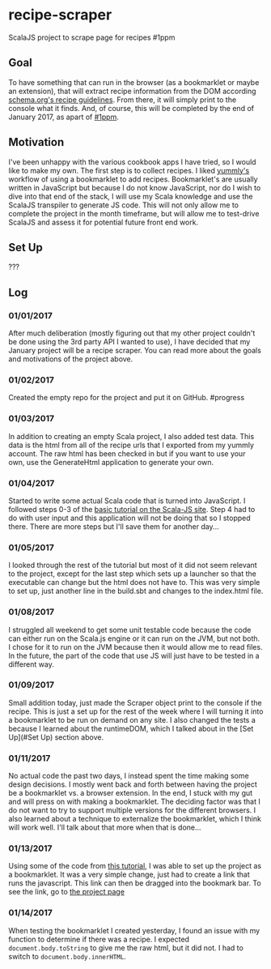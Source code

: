 # recipe-scraper

ScalaJS project to scrape page for recipes #1ppm

## Goal
To have something that can run in the browser (as a bookmarklet or maybe an extension), that will extract recipe 
information from the DOM according [schema.org's recipe guidelines](https://schema.org/Recipe). From there, it will 
simply print to the console what it finds. And, of course, this will be completed by the end of January 2017, as apart 
of [#1ppm](https://github.com/1ppm/1ppmLog).

## Motivation
I've been unhappy with the various cookbook apps I have tried, so I would like to make my own. The first step is to 
collect recipes. I liked [yummly's](yummly.com) workflow of using a bookmarklet to add recipes. Bookmarklet's are 
usually written in JavaScript but because I do not know JavaScript, nor do I wish to dive into that end of the stack,
I will use my Scala knowledge and use the ScalaJS transpiler to generate JS code. This will not only allow me to
complete the project in the month timeframe, but will allow me to test-drive ScalaJS and assess it for potential future
front end work.

## Set Up
???

## Log

### 01/01/2017
After much deliberation (mostly figuring out that my other project couldn't be done using the 3rd party API I wanted to 
use), I have decided that my January project will be a recipe scraper. You can read more about the goals and motivations
of the project above.


### 01/02/2017
Created the empty repo for the project and put it on GitHub. \#progress

### 01/03/2017
In addition to creating an empty Scala project, I also added test data. This data is the html from all of the recipe 
urls that I exported from my yummly account. The raw html has been checked in but if you want to use your own, use the 
GenerateHtml application to generate your own.

### 01/04/2017
Started to write some actual Scala code that is turned into JavaScript. I followed steps 0-3 of the [basic tutorial
on the Scala-JS site](http://www.scala-js.org/tutorial/basic/). Step 4 had to do with user input and this application
will not be doing that so I stopped there. There are more steps but I'll save them for another day...

### 01/05/2017
I looked through the rest of the tutorial but most of it did not seem relevant to the project, except for the last step
which sets up a launcher so that the executable can change but the html does not have to. This was very simple to set
up, just another line in the build.sbt and changes to the index.html file.

### 01/08/2017
I struggled all weekend to get some unit testable code because the code can either run on the Scala.js engine or it can 
run on the JVM, but not both. I chose for it to run on the JVM because then it would allow me to read files. In the 
future, the part of the code that use JS will just have to be tested in a different way.

### 01/09/2017
Small addition today, just made the Scraper object print to the console if the recipe. This is just a set up for the
rest of the week where I will turning it into a bookmarklet to be run on demand on any site. I also changed the tests a
because I learned about the runtimeDOM, which I talked about in the [Set Up](#Set Up) section above.

### 01/11/2017
No actual code the past two days, I instead spent the time making some design decisions. I mostly went back and forth
between having the project be a bookmarklet vs. a browser extension. In the end, I stuck with my gut and will press on
with making a bookmarklet. The deciding factor was that I do not want to try to support multiple versions for the 
different browsers. I also learned about a technique to externalize the bookmarklet, which I think will work well. I'll
talk about that more when that is done...

### 01/13/2017
Using some of the code from [this tutorial](https://code.tutsplus.com/tutorials/create-bookmarklets-the-right-way--net-18154),
I was able to set up the project as a bookmarklet. It was a very simple change, just had to create a link that
runs the javascript. This link can then be dragged into the bookmark bar. To see the link, go to 
[the project page](https://jakehschwartz.github.io/recipe-scraper)

### 01/14/2017
When testing the bookmarklet I created yesterday, I found an issue with my function to determine if there was a recipe.
I expected `document.body.toString` to give me the raw html, but it did not. I had to switch to 
`document.body.innerHTML`.